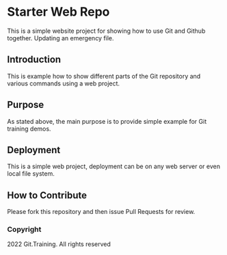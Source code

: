 # Starter Web Repo

This is a simple website project for showing how to use Git and Github together. Updating an emergency file.
## Introduction

This is example how to show different parts of the Git repository and various commands using a web project.

## Purpose

As stated above, the main purpose is to provide simple example for Git training demos.

## Deployment

This is a simple web project, deployment can be on any web server or even local file system.

## How to Contribute

Please fork this repository and then issue Pull Requests for review.

### Copyright

2022 Git.Training. All rights reserved
